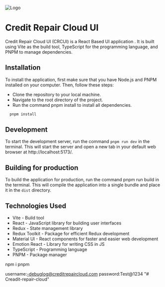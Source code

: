 ![Logo](https://www.creditrepaircloud.com/hubfs/Imported%20images/CRC_-_Primary_Logo_Primary_logo.svg)

# Credit Repair Cloud UI

Credit Repair Cloud UI (CRCUI) is a React Based UI application . It is built using Vite as the build tool, TypeScript for the programming language, and PNPM to manage dependencies.

## Installation

To install the application, first make sure that you have Node.js and PNPM installed on your computer. Then, follow these steps:

- Clone the repository to your local machine.
- Navigate to the root directory of the project.
- Run the command pnpm install to install all dependencies.

```bash
  pnpm install
```

## Development

To start the development server, run the command `pnpm run dev` in the terminal. This will start the server and open a new tab in your default web browser at http://localhost:5173/.

## Building for production

To build the application for production, run the command pnpm run build in the terminal. This will compile the application into a single bundle and place it in the `dist` directory.

## Technologies Used

- Vite - Build tool
- React - JavaScript library for building user interfaces
- Redux - State management library
- Redux Toolkit - Package for efficient Redux development
- Material UI - React components for faster and easier web development
- Emotion React - Library for writing CSS in JS
- TypeScript - Programming language
- PNPM - Package manager

npm i pnpm

username:-debuglog@creditrepaircloud.com
password:Test@1234
"# Creadit-repair-cloud" 
